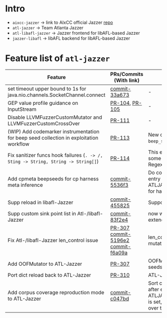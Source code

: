 # Intro

- `aixcc-jazzer` -> link to AIxCC official Jazzer [repo](https://github.com/aixcc-finals/jazzer-aixcc)
- `atl-jazzer` -> Team Atlanta Jazzer
- `atl-libafl-jazzer` -> Jazzer frontend for libAFL-based Jazzer
- `jazzer-libafl` -> libAFL backend for libAFL-based Jazzer

# Feature list of `atl-jazzer`

| Feature | PRs/Commits (With link) | Comment |
| --- | --- | --- |
| set timeout upper bound to 1s for java.nio.channels.SocketChannel.connect | [commit-33a673](https://github.com/Team-Atlanta/CRS-cp-jenkins/commit/33a6732f4fef76b65221b7f813eaa142f0edf69c) | - |
| GEP value profile guidance on InputStream | [PR-104](https://github.com/Team-Atlanta/CRS-cp-jenkins/pull/104), [PR-105](https://github.com/Team-Atlanta/CRS-cp-jenkins/pull/105) | - |
| Disable LLVMFuzzerCustomMutator and LLVMFuzzerCustomCrossOver | [PR-111](https://github.com/Team-Atlanta/CRS-cp-jenkins/pull/111) | - |
| (WIP) Add codemarker instrumentation for beep seed collection in exploitation workflow | [PR-113](https://github.com/Team-Atlanta/CRS-cp-jenkins/pull/113) | New cmdline options `--xcode` & `--beep_seed_dir` for Jazzer |
| Fix sanitizer funcs hook failures (`. -> /, Sting -> String, String -> String[]`) | [PR-114](https://github.com/Team-Atlanta/CRS-cp-jenkins/pull/114) | This exist in any Jazzer, fails the hook of some funcs in LdapInjection and RegexInjection |
| Add cpmeta beepseeds for cp harness meta inference | [commit-5536f3](https://github.com/Team-Atlanta/CRS-java/commit/5536f342bc0e6a9c328984dbb56a412d5bb0d1e1) | Do codemarker instrumentation to init and entry point func when ATLJAZZER_INFER_CPMETA_OUTPUT is set, for harness meta data inference |
| Supp reload in libafl-Jazzer | [commit-455825](https://github.com/Team-Atlanta/CRS-java/commit/455825818844fa2e34ab49e30f189e8cd5510553) | Support reload feature in libafl-Jazzer |
| Supp custom sink point list in Atl-/libafl-Jazzer | [commit-83f2e4](https://github.com/Team-Atlanta/CRS-java/commit/83f2e4c7d22371a92e6e0e4d4eb199f55eadd106) | now we can specify coord or APIs for extending the sinkpoint |
| Fix Atl-/libafl-Jazzer len_control issue | [PR-307](https://github.com/Team-Atlanta/CRS-java/pull/307) [commit-5196e2](https://github.com/Team-Atlanta/CRS-java/pull/307/commits/5196e2931e8f927358d0f44699d1ec054d681f4f) [commit-f6a09a](https://github.com/Team-Atlanta/CRS-java/pull/307/commits/f6a09a5393b2ab7ff79d8617431d217265f65c94) | len_control has bugs when disabling custom mutator |
| Add OOFMutator to ATL-Jazzer | [PR-307](https://github.com/Team-Atlanta/CRS-java/pull/307) | OOFMutator for accepting out of fuzzer seeds such as from libDeepGen |
| Port dict reload back to ATL-Jazzer | [PR-310](https://github.com/Team-Atlanta/CRS-java/pull/310) | ATL-Jazzer auto-reload dict |
| Add corpus coverage reproduction mode to ATL-Jazzer | [commit-c047bd](https://github.com/Team-Atlanta/CRS-java/commit/c047bdcbf2d91435ed52117ff1c51bfb299fda9f) | Sort corpus by mtime and output coverage after each seed when ATLJAZZER_COV_REPRO_BASE_TIMESTAMP is set, useful for tracking coverage growth over time with -runs=0 |
